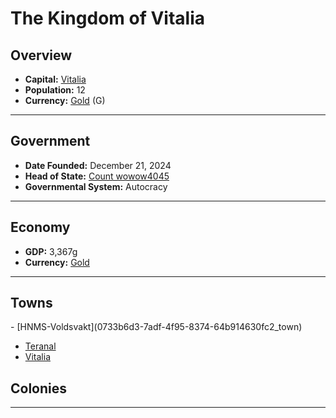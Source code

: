 <!--UNDEDITED FILE, remove this entire line if this file has been edited!-->
# <!--NAME-->The Kingdom of Vitalia<!--NAME-->

## Overview

- **Capital:** <!--CAPITAL_LINK-->[Vitalia](8c052ad9-a484-4926-80eb-e6ef117591f4_town)<!--CAPITAL_LINK-->
- **Population:** <!--POPULATION-->12<!--POPULATION-->
- **Currency:** <!--CURRENCY_LINK-->[Gold](Gold_currency)<!--CURRENCY_LINK--> (<!--CURRENCY_ABV-->G<!--CURRENCY_ABV-->)

---

## Government

- **Date Founded:** <!--FOUNDED-->December 21, 2024<!--FOUNDED-->
- **Head of State:** <!--LEADER_TITLE_LINK-->[Count wowow4045](wowow4045_user)<!--LEADER_TITLE_LINK-->
- **Governmental System:** <!--GOVERNMENT-->Autocracy<!--GOVERNMENT-->

---

## Economy

- **GDP:** <!--GDP-->3,367g<!--GDP-->
- **Currency:** <!--CURRENCY_LINK-->[Gold](Gold_currency)<!--CURRENCY_LINK-->

---

## Towns

<!--TOWNS-->- [HNMS-Voldsvakt](0733b6d3-7adf-4f95-8374-64b914630fc2_town)
- [Teranal](189a985b-ae25-4ea6-9cdc-3719b7d35930_town)
- [Vitalia](8c052ad9-a484-4926-80eb-e6ef117591f4_town)<!--TOWNS-->

## Colonies

<!--COLONIES--><!--COLONIES-->

---